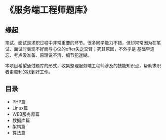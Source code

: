 
# 《服务端工程师题库》


## 缘起

笔试、面试是求职过程中非常重要的环节。很多同学能力不错，但却常常因为在笔试、面试时表现不好而与心仪的offer失之交臂；究其原因，不外乎是 基础早遗忘、考点没准备、原理说不清、细节犯迷糊。

本项目希望通过题库的形式，收集整理服务端工程师涉及的技能知识点，帮助求职者更顺利的找到好工作。


## 目录

* PHP篇
* Linux篇
* WEB服务器篇
* 数据库篇
* 架构篇
* 算法篇
